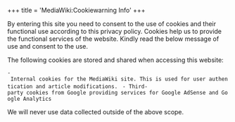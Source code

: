 +++
title = 'MediaWiki:Cookiewarning Info'
+++

By entering this site you need to consent to the use of cookies and
their functional use according to this privacy policy. Cookies help us
to provide the functional services of the website. Kindly read the below
message of use and consent to the use.

The following cookies are stored and shared when accessing this website:

`- Internal cookies for the MediaWiki site. This is used for user authentication and article modifications. `
`- Third-party cookies from Google providing services for Google AdSense and Google Analytics`

We will never use data collected outside of the above scope.